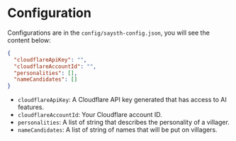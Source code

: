 # Configuration

Configurations are in the `config/saysth-config.json`, you will see the content below:

```json
{
  "cloudflareApiKey": "",
  "cloudflareAccountId": "",
  "personalities": [],
  "nameCandidates": []
}
```

- `cloudflareApiKey`: A Cloudflare API key generated that has access to AI features.
- `cloudflareAccountId`: Your Cloudflare account ID.
- `personalities`: A list of string that describes the personality of a villager.
- `nameCandidates`: A list of string of names that will be put on villagers.
